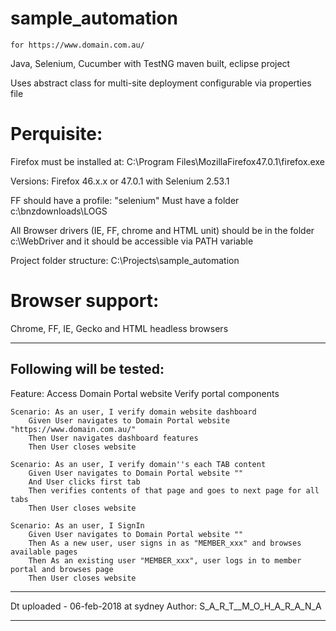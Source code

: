 # sample_automation
	for https://www.domain.com.au/

Java, Selenium, Cucumber with TestNG 
maven built, eclipse project

Uses abstract class for multi-site deployment
configurable via properties file

# Perquisite:
Firefox must be installed at:
C:\Program Files\MozillaFirefox47.0.1\firefox.exe

Versions: Firefox 46.x.x or 47.0.1 with Selenium 2.53.1

FF should have a profile: "selenium"
Must have a folder c:\bnzdownloads\LOGS

All Browser drivers (IE, FF, chrome and HTML unit) should be
in the folder c:\WebDriver and it should be accessible via PATH variable

Project folder structure: C:\Projects\sample_automation

# Browser support:
Chrome, FF, IE, Gecko and HTML headless browsers

------------------------------------------
Following will be tested:
------------------------------------------

Feature: Access Domain Portal website
	Verify portal components

	Scenario: As an user, I verify domain website dashboard
		Given User navigates to Domain Portal website "https://www.domain.com.au/"
		Then User navigates dashboard features
		Then User closes website

	Scenario: As an user, I verify domain''s each TAB content
		Given User navigates to Domain Portal website ""
		And User clicks first tab
		Then verifies contents of that page and goes to next page for all tabs
		Then User closes website
		
	Scenario: As an user, I SignIn
		Given User navigates to Domain Portal website ""
		Then As a new user, user signs in as "MEMBER_xxx" and browses available pages
		Then As an existing user "MEMBER_xxx", user logs in to member portal and browses page
		Then User closes website
		
------------------------------------------

Dt uploaded - 06-feb-2018 at sydney
Author: S_A_R_T__M_O_H_A_R_A_N_A

------------------------------------------
